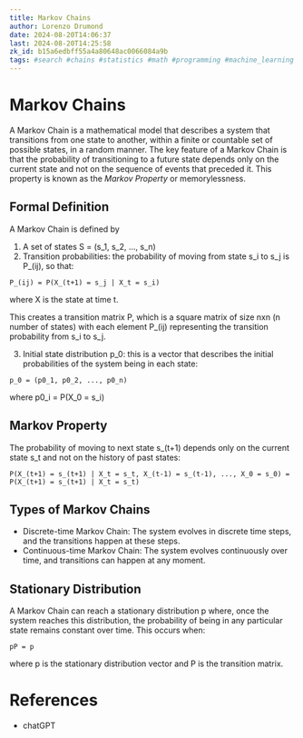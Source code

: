 ```yaml
---
title: Markov Chains
author: Lorenzo Drumond
date: 2024-08-20T14:06:37
last: 2024-08-20T14:25:58
zk_id: b15a6edbff55a4a80648ac0066084a9b
tags: #search #chains #statistics #math #programming #machine_learning #markov
---
```



# Markov Chains

A Markov Chain is a mathematical model that describes a system that transitions
from one state to another, within a finite or countable set of possible states,
in a random manner. The key feature of a Markov Chain is that the probability
of transitioning to a future state depends only on the current state and not on
the sequence of events that preceded it. This property is known as the *Markov
Property* or memorylessness.

## Formal Definition

A Markov Chain is defined by

1. A set of states S = (s_1, s_2, ..., s_n)
2. Transition probabilities: the probability of moving from state s_i to s_j is P_(ij), so that:

```
P_(ij) = P(X_(t+1) = s_j | X_t = s_i)
```

where X is the state at time t.

This creates a transition matrix P, which is a square matrix of size nxn (n number of states) with each element P_(ij) representing the transition probability from s_i to s_j.

3. Initial state distribution p_0: this is a vector that describes the initial probabilities of the system being in each state:

```
p_0 = (p0_1, p0_2, ..., p0_n)
```

where p0_i = P(X_0 = s_i)

## Markov Property

The probability of moving to next state s_(t+1) depends only on the current state s_t and not on the history of past states:

```
P(X_(t+1) = s_(t+1) | X_t = s_t, X_(t-1) = s_(t-1), ..., X_0 = s_0) = P(X_(t+1) = s_(t+1) | X_t = s_t)
```

## Types of Markov Chains

- Discrete-time Markov Chain: The system evolves in discrete time steps, and the transitions happen at these steps.
- Continuous-time Markov Chain: The system evolves continuously over time, and transitions can happen at any moment.

## Stationary Distribution

A Markov Chain can reach a stationary distribution p where, once the system reaches this distribution, the probability of being in any particular state remains constant over time. This occurs when:

```
pP = p
```

where p is the stationary distribution vector and P is the transition matrix.

# References

- chatGPT
